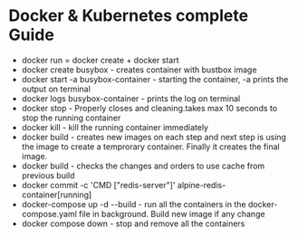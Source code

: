 # Docker & Kubernetes complete Guide

* docker run = docker create + docker start
* docker create busybox - creates container with bustbox image
* docker start -a busybox-container - starting the container, -a prints the output on terminal
* docker logs busybox-container - prints the log on terminal
* docker stop - Properly closes and cleaning.takes max 10 seconds to stop the running container
* docker kill - kill the running container immediately
* docker build - creates new images on each step and next step is using the image to create a temprorary container. Finally it creates the final image.
* docker build - checks the changes and orders to use cache from previous build
* docker commit -c 'CMD ["redis-server"]' alpine-redis-container[running]
* docker-compose up -d --build - run all the containers in the docker-compose.yaml file in background. Build new image if any change
* docker compose down - stop and remove all the containers

